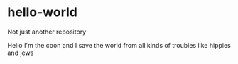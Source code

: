 # hello-world
Not just another repository

Hello I'm the coon and I save the world from all kinds of troubles like hippies and jews
